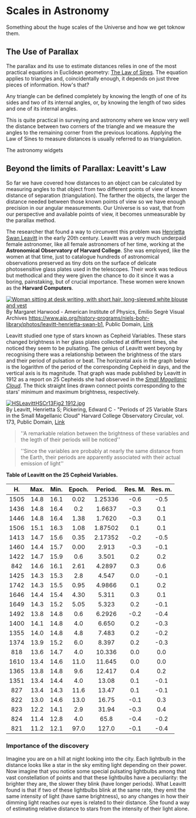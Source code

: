 # Scales in Astronomy

Something about the huge scales of the Universe and how we get toknow them.

## The Use of Parallax

The parallax and its use to estimate distances relies in one of the most practical equations in Euclidean geometry: [The Law of Sines](https://en.wikipedia.org/wiki/Law_of_sines). The equation applies to triangles and, coincidentally enough, it depends on just three pieces of information. How's that?

Any triangle can be defined completely by knowing the length of one of its sides and two of its internal angles, or, by knowing the length of two sides and one of its internal angles.

This is quite practical in surveying and astronomy where we know very well the distance between two corners of the triangle and we measure the angles to the remaining corner from the previous locations. Applying the Law of Sines to measure distances is usually referred to as triangulation. 

The astronomy widgets


## Beyond the limits of Parallax: Leavitt's Law

So far we have covered how distances to an object can be calculated by measuring angles to that object from two different points of view of known distance of separation (triangulation).  The farther the objects, the larger the distance needed between those known points of view so we have enough precision in our angular measurements. Our Universe is so vast, that from our perspective and available points of view, it becomes unmeasurable by the parallax method. 

The researcher that found a way to circunvent this problem was [Henrietta Swan Leavitt](https://www.youtube.com/watch?v=rrwq_-pKd2Q) in the early 20th century.  Leavitt was a very much underpaid female astronomer, like all female astronomers of her time, working at the **Astronomical Observatory of Harvard College**.  She was employed, like the women at that time, just to catalogue hundreds of astronomical observations preserved as tiny dots on the surface of delicate photosensitive glass plates used in the telescopes.  Their work was tedious but methodical and they were given the chance to do it since it was a boring, painstaking, but of crucial importance. These women were known as the **Harvard Computers**.

<p><a href="https://commons.wikimedia.org/wiki/File:Leavitt_henrietta_b1.jpg#/media/File:Leavitt_henrietta_b1.jpg"><img src="https://upload.wikimedia.org/wikipedia/commons/4/46/Leavitt_henrietta_b1.jpg" alt="Woman sitting at desk writing, with short hair, long-sleeved white blouse and vest"></a><br>By Margaret Harwood - American Institute of Physics, Emilio Segrè Visual Archives <a rel="nofollow" class="external free" href="https://www.aip.org/history-programs/niels-bohr-library/photos/leavitt-henrietta-swan-b1">https://www.aip.org/history-programs/niels-bohr-library/photos/leavitt-henrietta-swan-b1</a>, Public Domain, <a href="https://commons.wikimedia.org/w/index.php?curid=23861613">Link</a></p>

Leavitt studied one type of stars known as Cepheid Variables.  These stars changed brightness in her glass plates collected at different times, she noticed they seem to be pulsating.  The genius of Leavitt went beyong by recognising there was a relationship between the brightness of the stars and their period of pulsation or beat. The horizontal axis in the graph below is the logarithm of the period of the corresponding Cepheid in days, and the vertical axis is its magnitude. That graph was made published by Leavitt in 1912 as a report on 25 Cepheids she had observed in the [*Small Magellanic Cloud*](http://astronomy.swin.edu.au/cosmos/S/Small+Magellanic+Cloud). The thick straight lines drawn connect points corresponding to the stars' minimum and maximum brightness, respectively.

<p><a href="https://commons.wikimedia.org/wiki/File:HSLeavittHSCr13Fig2_1912.jpg#/media/File:HSLeavittHSCr13Fig2_1912.jpg"><img src="https://upload.wikimedia.org/wikipedia/commons/9/97/HSLeavittHSCr13Fig2_1912.jpg" alt="HSLeavittHSCr13Fig2 1912.jpg"></a><br>By Leavitt, Henrietta S; Pickering, Edward C - "Periods of 25 Variable Stars in the Small Magellanic Cloud" Harvard College Observatory Circular, vol. 173, Public Domain, <a href="https://commons.wikimedia.org/w/index.php?curid=34747012">Link</a></p>

> ''A remarkable relation between the brightness of these variables and the legth of their periods will be noticed''

> ''Since the variables are probably at nearly the same distance from the Earth, their periods are apparently associated with their actual emission of light''

**Table of Leavitt on the 25 Cepheid Variables.** 

|  H.  | Max. | Min. | Epoch. | Period. | Res. M. | Res. m. |
|:----:|:----:|:----:|:------:|:-------:|:-------:|:-------:|
| 1505 | 14.8 | 16.1 |  0.02  | 1.25336 |   -0.6  |   -0.5  |
| 1436 | 14.8 | 16.4 |   0.2  |  1.6637 |   -0.3  |   0.1   |
| 1446 | 14.8 | 16.4 |  1.38  |  1.7620 |   -0.3  |   0.1   |
| 1506 | 15.1 | 16.3 |  1.08  | 1.87502 |   0.1   |   0.1   |
| 1413 | 14.7 | 15.6 |  0.35  | 2.17352 |   -0.2  |   -0.5  |
| 1460 | 14.4 | 15.7 |  0.00  |  2.913  |   -0.3  |   -0.1  |
| 1422 | 14.7 | 15.9 |   0.6  |  3.501  |   0.2   |   0.2   |
|  842 | 14.6 | 16.1 |  2.61  |  4.2897 |   0.3   |   0.6   |
| 1425 | 14.3 | 15.3 |   2.8  |  4.547  |   0.0   |   -0.1  |
| 1742 | 14.3 | 15.5 |  0.95  |  4.9866 |   0.1   |   0.2   |
| 1646 | 14.4 | 15.4 |  4.30  |  5.311  |   0.3   |   0.1   |
| 1649 | 14.3 | 15.2 |  5.05  |  5.323  |   0.2   |   -0.1  |
| 1492 | 13.8 | 14.8 |   0.6  |  6.2926 |   -0.2  |   -0.4  |
| 1400 | 14.1 | 14.8 |   4.0  |  6.650  |   0.2   |   -0.3  |
| 1355 | 14.0 | 14.8 |   4.8  |  7.483  |   0.2   |   -0.2  |
| 1374 | 13.9 | 15.2 |   6.0  |  8.397  |   0.2   |   -0.3  |
|  818 | 13.6 | 14.7 |   4.0  |  10.336 |   0.0   |   0.0   |
| 1610 | 13.4 | 14.6 |  11.0  |  11.645 |   0.0   |   0.0   |
| 1365 | 13.8 | 14.8 |   9.6  |  12.417 |   0.4   |   0.2   |
| 1351 | 13.4 | 14.4 |   4.0  |  13.08  |   0.1   |   -0.1  |
|  827 | 13.4 | 14.3 |  11.6  |  13.47  |   0.1   |   -0.1  |
|  822 | 13.0 | 14.6 |  13.0  |  16.75  |   -0.1  |   0.3   |
|  823 | 12.2 | 14.1 |   2.9  |  31.94  |   -0.3  |   0.4   |
|  824 | 11.4 | 12.8 |   4.0  |   65.8  |   -0.4  |   -0.2  |
|  821 | 11.2 | 12.1 |  97.0  |  127.0  |   -0.1  |   -0.4  |


### Importance of the discovery

Imagine you are on a hill at night looking into the city.  Each lightbulb in the distance looks like a star in the sky emiting light depending on their power.  Now imagine that you notice some special pulsating lightbulbs among that vast constellation of points and that these lightbulbs have a peculiarity: the brighter they are, the slower they blink (have longer periods).  What Leavitt found is that if two of these lightbulbs blink at the same rate, they emit the same intensity of light (have same brightness), so any changes in how their dimming light reaches our eyes is related to their distance.  She found a way of estimating relative distance to stars from the intensity of their light alone. 

